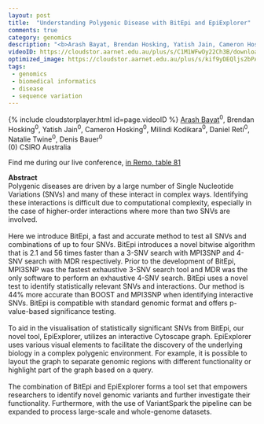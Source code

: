 ```yaml
---
layout: post
title:  "Understanding Polygenic Disease with BitEpi and EpiExplorer"
comments: true
category: genomics
description: "<b>Arash Bayat, Brendan Hosking, Yatish Jain, Cameron Hosking, Milindi Kodikara, Daniel Reti, Natalie Twine, Denis Bauer</b><br/>Polygenic diseases are driven by a large number of..."
videoID: https://cloudstor.aarnet.edu.au/plus/s/C1M1WFwOy22Ch3B/download
optimized_image: https://cloudstor.aarnet.edu.au/plus/s/kif9yDEQljs2bPA/download
tags:
 - genomics
 - biomedical informatics
 - disease
 - sequence variation
---
```

{% include cloudstorplayer.html id=page.videoID %}
<u>Arash Bayat</u><sup>0</sup>, Brendan Hosking<sup>0</sup>, Yatish Jain<sup>0</sup>, Cameron Hosking<sup>0</sup>, Milindi Kodikara<sup>0</sup>, Daniel Reti<sup>0</sup>, Natalie Twine<sup>0</sup>, Denis Bauer<sup>0</sup><br/>
\(0\) CSIRO Australia

Find me during our live conference, [in Remo, table 81](https://remo.co)

<b>Abstract</b><br/>
Polygenic diseases are driven by a large number of Single Nucleotide Variations \(SNVs\) and many of these interact in complex ways. Identifying these interactions is difficult due to computational complexity, especially in the case of higher-order interactions where more than two SNVs are involved. <br/><br/>Here we introduce BitEpi, a fast and accurate method to test all SNVs and combinations of up to four SNVs. BitEpi introduces a novel bitwise algorithm that is 2.1 and 56 times faster than a 3-SNV search with MPI3SNP and 4-SNV search with MDR respectively. Prior to the development of BitEpi, MPI3SNP was the fastest exhaustive 3-SNV search tool and MDR was the only software to perform an exhaustive 4-SNV search. BitEpi uses a novel test to identify statistically relevant SNVs and interactions. Our method is 44% more accurate than BOOST and MPI3SNP when identifying interactive SNVs. BitEpi is compatible with standard genomic format and offers p-value-based significance testing.  <br/><br/>To aid in the visualisation of statistically significant SNVs from BitEpi, our novel tool, EpiExplorer, utilizes an interactive Cytoscape graph. EpiExplorer uses various visual elements to facilitate the discovery of the underlying biology in a complex polygenic environment. For example, it is possible to layout the graph to separate genomic regions with different functionality or highlight part of the graph based on a query. <br/><br/>The combination of BitEpi and EpiExplorer forms a tool set that empowers researchers to identify novel genomic variants and further investigate their functionality. Furthermore, with the use of VariantSpark the pipeline can be expanded to process large-scale and whole-genome datasets.
